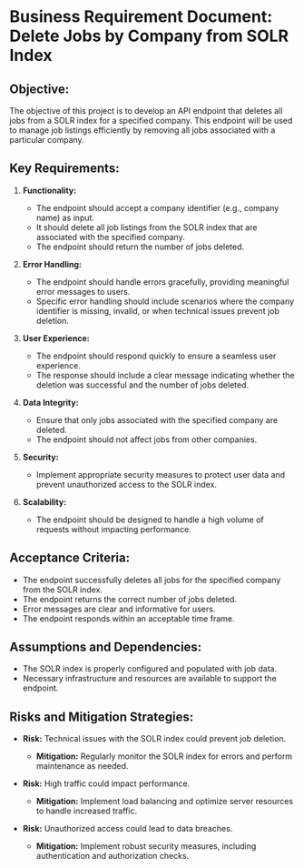 # Business Requirement Document: Delete Jobs by Company from SOLR Index

## Objective:
The objective of this project is to develop an API endpoint that deletes all jobs from a SOLR index for a specified company. This endpoint will be used to manage job listings efficiently by removing all jobs associated with a particular company.

## Key Requirements:

1. **Functionality:**
   - The endpoint should accept a company identifier (e.g., company name) as input.
   - It should delete all job listings from the SOLR index that are associated with the specified company.
   - The endpoint should return the number of jobs deleted.

2. **Error Handling:**
   - The endpoint should handle errors gracefully, providing meaningful error messages to users.
   - Specific error handling should include scenarios where the company identifier is missing, invalid, or when technical issues prevent job deletion.

3. **User Experience:**
   - The endpoint should respond quickly to ensure a seamless user experience.
   - The response should include a clear message indicating whether the deletion was successful and the number of jobs deleted.

4. **Data Integrity:**
   - Ensure that only jobs associated with the specified company are deleted.
   - The endpoint should not affect jobs from other companies.

5. **Security:**
   - Implement appropriate security measures to protect user data and prevent unauthorized access to the SOLR index.

6. **Scalability:**
   - The endpoint should be designed to handle a high volume of requests without impacting performance.

## Acceptance Criteria:

- The endpoint successfully deletes all jobs for the specified company from the SOLR index.
- The endpoint returns the correct number of jobs deleted.
- Error messages are clear and informative for users.
- The endpoint responds within an acceptable time frame.

## Assumptions and Dependencies:

- The SOLR index is properly configured and populated with job data.
- Necessary infrastructure and resources are available to support the endpoint.

## Risks and Mitigation Strategies:

- **Risk:** Technical issues with the SOLR index could prevent job deletion.
  - **Mitigation:** Regularly monitor the SOLR index for errors and perform maintenance as needed.

- **Risk:** High traffic could impact performance.
  - **Mitigation:** Implement load balancing and optimize server resources to handle increased traffic.

- **Risk:** Unauthorized access could lead to data breaches.
  - **Mitigation:** Implement robust security measures, including authentication and authorization checks.
